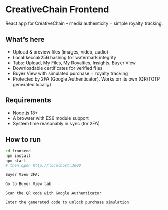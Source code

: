 # CreativeChain Frontend

React app for CreativeChain – media authenticity + simple royalty tracking.

## What’s here
- Upload & preview files (images, video, audio)
- Local keccak256 hashing for watermark integrity
- Tabs: Upload, My Files, My Royalties, Insights, Buyer View
- Downloadable certificates for verified files
- Buyer View with simulated purchase + royalty tracking
- Protected by 2FA (Google Authenticator). Works on its own (QR/TOTP generated locally)

## Requirements
- Node.js 18+
- A browser with ES6 module support
- System time reasonably in sync (for 2FA)

## How to run
```bash
cd frontend
npm install
npm start
# then open http://localhost:3000

Buyer View 2FA:

Go to Buyer View tab

Scan the QR code with Google Authenticator

Enter the generated code to unlock purchase simulation
